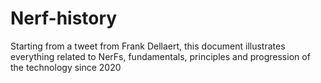 # Nerf-history
Starting from a tweet from Frank Dellaert, this document illustrates everything related to NerFs, fundamentals, principles and progression of the technology since 2020
